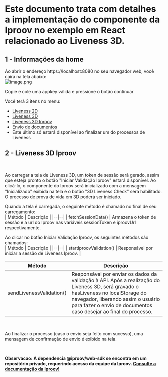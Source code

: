 # Este documento trata com detalhes a implementação do componente da Iproov no exemplo em React relacionado ao Liveness 3D.

## 1 - Informações da home

Ao abrir o endereço https://localhost:8080 no seu navegador web, você cairá na tela abaixo:
<br>
![image.png](https://i.ibb.co/7nscwCZ/Screenshot-2023-04-20-at-17-23-34-React-App.png)

Copie e cole uma appkey válida e pressione o botão continuar

Você terá 3 itens no menu:

- [Liveness 2D](https://github.com/oititec/liveness-react-example/blob/main/src/liveness-2d/README.md)
- [Liveness 3D](https://github.com/oititec/liveness-react-example/blob/main/src/liveness-3d/README.md)
- [Liveness 3D Iproov](https://github.com/oititec/liveness-react-example/blob/main/src/liveness-iproov/README.md)
- [Envio de documentos](https://github.com/oititec/liveness-react-example/blob/main/src/send-documents/README.md) 
- Este último só estará disponível ao finalizar um do processos de Liveness

## 2 - Liveness 3D Iproov

<br>

Ao carregar a tela de Liveness 3D, um token de sessão será gerado, assim que esteja pronto o botão "Iniciar Validação Iproov" estará disponível. Ao clicá-lo, o componente do Iproov será inicializado com a mensagem "Inicializado" exibida na tela e o botão "3D Liveness Check" será habilitado. O processo de prova de vida em 3D poderá ser iniciado.

Quando a tela é carregada, o seguinte método é chamado no final de seu carregamento:
<br>
| Método | Descrição |
|--|--|
| fetchSessionData() | Armazena o token de sessão e a url do Iproov nas variáveis sessionToken e iproovUrl respectivamente.
<br>

Ao clicar no botão Iniciar Validação Iproov, os seguintes métodos são chamados:
<br>
| Método | Descrição |
|--|--|
| startIproovValidation() | Responsável por iniciar a sessão de Liveness Iproov. |
<br>

| Método | Descrição |
|--|--|
| sendLivenessValidation() | Responsável por enviar os dados da validação à API. Após a realização do Liveness 3D, será gravado o hasLiveness no localStorage do navegador, liberando assim o usuário para fazer o envio de documentos caso desejar ao final do processo.
<br>

Ao finalizar o processo (caso o envio seja feito com sucesso), uma mensagem de confirmação de envio é exibido na tela.

<br>

**Observacao: A dependencia @iproov/web-sdk se encontra em um repositório privado, requerindo acesso da equipe da Iproov. [Consulte a documentação da Iproov!](https://github.com/iProov/web)**
